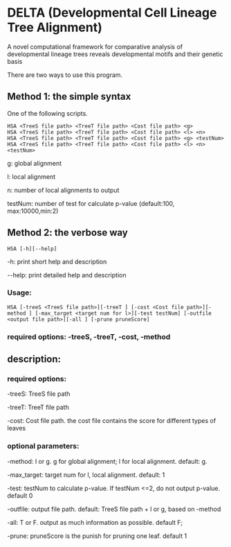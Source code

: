 # DELTA (Developmental Cell Lineage Tree Alignment)
A novel computational framework for comparative analysis of developmental lineage trees reveals developmental motifs and their genetic basis

There are two ways to use this program.

## Method 1: the simple syntax
One of the following scripts.
```
HSA <TreeS file path> <TreeT file path> <Cost file path> <g>
HSA <TreeS file path> <TreeT file path> <Cost file path> <l> <n>
HSA <TreeS file path> <TreeT file path> <Cost file path> <g> <testNum>
HSA <TreeS file path> <TreeT file path> <Cost file path> <l> <n> <testNum>
```
g: global alignment

l: local alignment

n: number of local alignments to output

testNum: number of test for calculate p-value (default:100, max:10000,min:2)


## Method 2: the verbose way
```
HSA [-h][--help]
```
-h: print short help and description

--help: print detailed help and description

### Usage:
```
HSA [-treeS <TreeS file path>][-treeT ] [-cost <Cost file path>][-method ] [-max_target <target num for l>][-test testNum] [-outfile <output file path>][-all ] [-prune pruneScore]
```
### required options: -treeS, -treeT, -cost, -method


## description:

### required options:

-treeS: TreeS file path

-treeT: TreeT file path

-cost: Cost file path. the cost file contains the score for different types of leaves

### optional parameters:

-method: l or g. g for global alignment; l for local alignment. default: g.

-max_target: target num for l, local alignment. default: 1

-test: testNum to calculate p-value. If testNum <=2, do not output p-value. default 0

-outfile: output file path. default: TreeS file path + l or g, based on -method

-all: T or F. output as much information as possible. default F;

-prune: pruneScore is the punish for pruning one leaf. default 1
